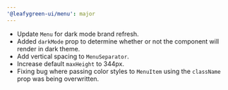 ```yaml
---
'@leafygreen-ui/menu': major
---
```


- Update `Menu` for dark mode brand refresh.
- Added `darkMode` prop to determine whether or not the component will render in dark theme.
- Add vertical spacing to `MenuSeparator`.
- Increase default `maxHeight` to 344px.
- Fixing bug where passing color styles to `MenuItem` using the `className` prop was being overwritten.